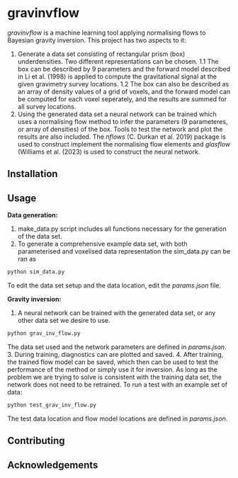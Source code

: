 # gravinvflow
_gravinvflow_ is a machine learning tool applying normalising flows to Bayesian gravity inversion. This project has two aspects to it:
1. Generate a data set consisting of rectangular prism (box) underdensities. Two different representations can be chosen.
   1.1 The box can be described by 9 parameters and the forward model described in Li et al. (1998) is applied to compute the gravitational signal at the given gravimetry survey locations.
   1.2 The box can also be described as an array of density values of a grid of voxels, and the forward model can be computed for each voxel seperately, and the results are summed for all survey locations.
2. Using the generated data set a neural network can be trained which uses a normalising flow method to infer the parameters (9 parameteres, or array of densities) of the box. Tools to test the network and plot the results are also included.
The _nflows_ (C. Durkan et al. 2019) package is used to construct implement the normalising flow elements and _glasflow_ (Williams et al. (2023) is used to construct the neural network. 

## Installation

## Usage
**Data generation:**
1. make_data.py script includes all functions necessary for the generation of the data set.
2. To generate a comprehensive example data set, with both parameterised and voxelised data representation the sim_data.py can be ran as
```bash
python sim_data.py
```
To edit the data set setup and the data location, edit the _params.json_ file.

**Gravity inversion:**
1. A neural network can be trained with the generated data set, or any other data set we desire to use.
```bash
python grav_inv_flow.py
```
The data set used and the network parameters are defined in _params.json_.
3. During training, diagnostics can are plotted and saved.
4. After training, the trained flow model can be saved, which then can be used to test the performance of the method or simply use it for inversion. As long as the problem we are trying to solve is consistent with the training data set, the network does not need to be retrained.
To run a test with an example set of data:
```bash
python test_grav_inv_flow.py
```
The test data location and flow model locations are defined in _params.json_.
## Contributing

## Acknowledgements
